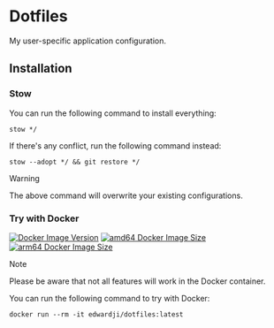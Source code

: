 # Dotfiles

My user-specific application configuration.

## Installation

### Stow

You can run the following command to install everything:

```
stow */
```

If there's any conflict, run the following command instead:

```
stow --adopt */ && git restore */
```

> [!WARNING]
>
> The above command will overwrite your existing configurations.

### Try with Docker

[![Docker Image Version](https://img.shields.io/docker/v/edwardji/dotfiles?style=flat-square&logo=docker)][dockerhub]
[![amd64 Docker Image Size](https://img.shields.io/docker/image-size/edwardji/dotfiles?arch=amd64&style=flat-square&logo=amd)][dockerhub]
[![arm64 Docker Image Size](https://img.shields.io/docker/image-size/edwardji/dotfiles?arch=arm64&style=flat-square&logo=arm)][dockerhub]

> [!NOTE]
> Please be aware that not all features will work in the Docker container.

You can run the following command to try with Docker:

```
docker run --rm -it edwardji/dotfiles:latest
```

[dockerhub]: https://hub.docker.com/r/edwardji/dotfiles
